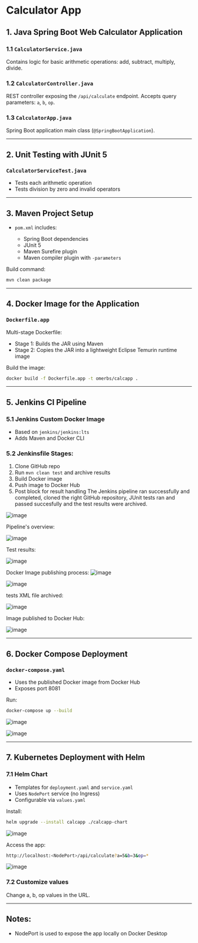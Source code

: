 # Calculator App

## 1. Java Spring Boot Web Calculator Application

### 1.1 `CalculatorService.java`

Contains logic for basic arithmetic operations: add, subtract, multiply, divide.

### 1.2 `CalculatorController.java`

REST controller exposing the `/api/calculate` endpoint.
Accepts query parameters: `a`, `b`, `op`.

### 1.3 `CalculatorApp.java`

Spring Boot application main class (`@SpringBootApplication`).

---

## 2. Unit Testing with JUnit 5

### `CalculatorServiceTest.java`

* Tests each arithmetic operation
* Tests division by zero and invalid operators

---

## 3. Maven Project Setup

* `pom.xml` includes:

  * Spring Boot dependencies
  * JUnit 5
  * Maven Surefire plugin
  * Maven compiler plugin with `-parameters`

Build command:

```bash
mvn clean package
```

---

## 4. Docker Image for the Application

### `Dockerfile.app`

Multi-stage Dockerfile:

* Stage 1: Builds the JAR using Maven
* Stage 2: Copies the JAR into a lightweight Eclipse Temurin runtime image

Build the image:

```bash
docker build -f Dockerfile.app -t omerbs/calcapp .
```

---

## 5. Jenkins CI Pipeline

### 5.1 Jenkins Custom Docker Image

* Based on `jenkins/jenkins:lts`
* Adds Maven and Docker CLI

### 5.2 Jenkinsfile Stages:

1. Clone GitHub repo
2. Run `mvn clean test` and archive results
3. Build Docker image
4. Push image to Docker Hub
5. Post block for result handling
The Jenkins pipeline ran successfully and completed, cloned the right GitHub repository, JUnit tests ran and passed succesfully and the test results were archived.

![image](https://github.com/user-attachments/assets/1ae93386-bab3-491c-b517-d572443f62d7)

Pipeline's overview:

![image](https://github.com/user-attachments/assets/715cd287-0ddb-4f28-95d3-45c0f983963c)

Test results:

![image](https://github.com/user-attachments/assets/a725418e-2f0a-4838-b9e4-7a157939a67a)

Docker Image publishing process:
![image](https://github.com/user-attachments/assets/d0e5e5fc-c78d-4ff1-a9f8-bbe4a28d6777)

![image](https://github.com/user-attachments/assets/3daa987e-590a-4a3a-b284-7deca859c5c3)


tests XML file archived:

![image](https://github.com/user-attachments/assets/de21af45-f108-4eb3-bef8-824ce3e9079c)

Image published to Docker Hub:

![image](https://github.com/user-attachments/assets/06303ee3-b89a-4724-951a-ac1faa8b514c)


---

## 6. Docker Compose Deployment

### `docker-compose.yaml`

* Uses the published Docker image from Docker Hub
* Exposes port 8081

Run:

```bash
docker-compose up --build
```

![image](https://github.com/user-attachments/assets/4b94366b-e056-4fc3-a71a-fa434ee8e20f)

![image](https://github.com/user-attachments/assets/a70620c9-0081-429a-b555-767c5b94a195)

---

## 7. Kubernetes Deployment with Helm

### 7.1 Helm Chart

* Templates for `deployment.yaml` and `service.yaml`
* Uses `NodePort` service (no Ingress)
* Configurable via `values.yaml`

Install:

```bash
helm upgrade --install calcapp ./calcapp-chart
```
![image](https://github.com/user-attachments/assets/6feb02cc-8db1-4d8e-be32-12fa6489d021)

Access the app:

```bash
http://localhost:<NodePort>/api/calculate?a=5&b=3&op=*
```
![image](https://github.com/user-attachments/assets/9accd13e-ebb7-4e5f-9d15-ab8911703747)


### 7.2 Customize values

Change a, b, op values in the URL.

---

## Notes:

* NodePort is used to expose the app locally on Docker Desktop



